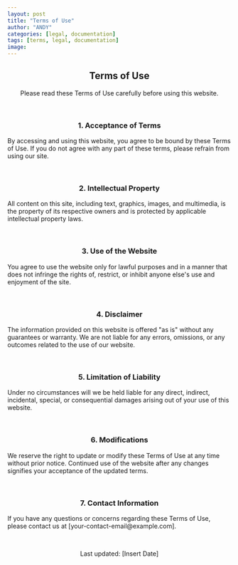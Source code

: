 ```yaml
---
layout: post
title: "Terms of Use"
author: "ANDY"
categories: [legal, documentation]
tags: [terms, legal, documentation]
image: 
---
```


<h2 style="text-align: center;">Terms of Use</h2>

<div style="text-align: center;">
  <p>Please read these Terms of Use carefully before using this website.</p>
</div>

<br />

<h3 style="text-align: center;">1. Acceptance of Terms</h3>
<div>
  <p>By accessing and using this website, you agree to be bound by these Terms of Use. If you do not agree with any part of these terms, please refrain from using our site.</p>
</div>

<br />

<h3 style="text-align: center;">2. Intellectual Property</h3>
<div>
  <p>All content on this site, including text, graphics, images, and multimedia, is the property of its respective owners and is protected by applicable intellectual property laws.</p>
</div>

<br />

<h3 style="text-align: center;">3. Use of the Website</h3>
<div>
  <p>You agree to use the website only for lawful purposes and in a manner that does not infringe the rights of, restrict, or inhibit anyone else's use and enjoyment of the site.</p>
</div>

<br />

<h3 style="text-align: center;">4. Disclaimer</h3>
<div>
  <p>The information provided on this website is offered "as is" without any guarantees or warranty. We are not liable for any errors, omissions, or any outcomes related to the use of our website.</p>
</div>

<br />

<h3 style="text-align: center;">5. Limitation of Liability</h3>
<div>
  <p>Under no circumstances will we be held liable for any direct, indirect, incidental, special, or consequential damages arising out of your use of this website.</p>
</div>

<br />

<h3 style="text-align: center;">6. Modifications</h3>
<div>
  <p>We reserve the right to update or modify these Terms of Use at any time without prior notice. Continued use of the website after any changes signifies your acceptance of the updated terms.</p>
</div>

<br />

<h3 style="text-align: center;">7. Contact Information</h3>
<div>
  <p>If you have any questions or concerns regarding these Terms of Use, please contact us at [your-contact-email@example.com].</p>
</div>

<br />

<div style="text-align: center;">
  <p>Last updated: [Insert Date]</p>
</div>
